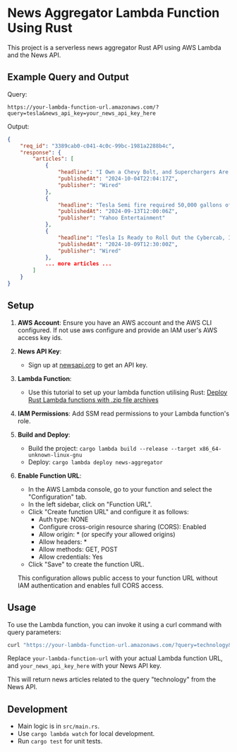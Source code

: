 # News Aggregator Lambda Function Using Rust

This project is a serverless news aggregator Rust API using AWS Lambda and the News API.

## Example Query and Output

Query:
```
https://your-lambda-function-url.amazonaws.com/?query=tesla&news_api_key=your_news_api_key_here
```

Output:
```json
{
    "req_id": "3389cab0-c041-4c0c-99bc-1981a2288b4c",
    "response": {
        "articles": [
            {
                "headline": "I Own a Chevy Bolt, and Superchargers Are a Total Game Changer",
                "publishedAt": "2024-10-04T22:04:17Z",
                "publisher": "Wired"
            },
            {
                "headline": "Tesla Semi fire required 50,000 gallons of water to extinguish",
                "publishedAt": "2024-09-13T12:00:06Z",
                "publisher": "Yahoo Entertainment"
            },
            {
                "headline": "Tesla Is Ready to Roll Out the Cybercab, Its Answer to Robotaxis",
                "publishedAt": "2024-10-09T12:30:00Z",
                "publisher": "Wired"
            },
            ... more articles ...
        ]
    }
}
```

## Setup

1. **AWS Account**: Ensure you have an AWS account and the AWS CLI configured. If not use aws configure and provide an IAM user's AWS access key ids.

2. **News API Key**: 
   - Sign up at [newsapi.org](https://newsapi.org) to get an API key.

3. **Lambda Function**:
   - Use this tutorial to set up your lambda function utilising Rust:
   [Deploy Rust Lambda functions with .zip file archives](https://docs.aws.amazon.com/lambda/latest/dg/rust-package.html)

4. **IAM Permissions**: Add SSM read permissions to your Lambda function's role.

5. **Build and Deploy**:
   - Build the project: `cargo lambda build --release --target x86_64-unknown-linux-gnu`
   - Deploy: `cargo lambda deploy news-aggregator`

6. **Enable Function URL**:
   - In the AWS Lambda console, go to your function and select the "Configuration" tab.
   - In the left sidebar, click on "Function URL".
   - Click "Create function URL" and configure it as follows:
     - Auth type: NONE
     - Configure cross-origin resource sharing (CORS): Enabled
     - Allow origin: * (or specify your allowed origins)
     - Allow headers: *
     - Allow methods: GET, POST
     - Allow credentials: Yes
   - Click "Save" to create the function URL.

   This configuration allows public access to your function URL without IAM authentication and enables full CORS access.

## Usage

To use the Lambda function, you can invoke it using a curl command with query parameters:

```bash
curl "https://your-lambda-function-url.amazonaws.com/?query=technology&news_api_key=your_news_api_key_here"
```

Replace `your-lambda-function-url` with your actual Lambda function URL, and `your_news_api_key_here` with your News API key.

This will return news articles related to the query "technology" from the News API.

## Development

- Main logic is in `src/main.rs`.
- Use `cargo lambda watch` for local development.
- Run `cargo test` for unit tests.
